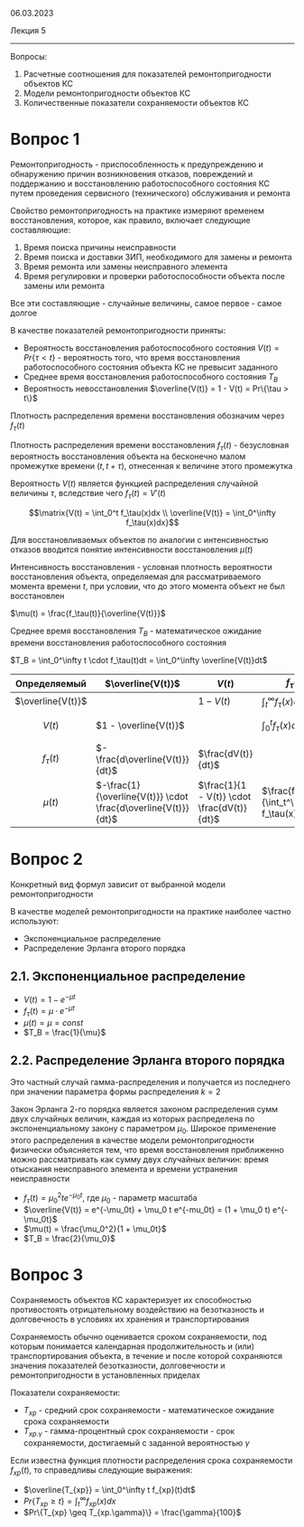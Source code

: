 06.03.2023

Лекция 5

---

Вопросы:
1. Расчетные соотношения для показателей ремонтопригодности объектов КС
2. Модели ремонтопригодности объектов КС
3. Количественные показатели сохраняемости объектов КС

# Вопрос 1
Ремонтопригодность - приспособленность к предупреждению и обнаружению причин возникновения отказов, повреждений и поддержанию и восстановлению работоспособного состояния КС путем проведения сервисного (технического) обслуживания и ремонта

Свойство ремонтопригодность на практике измеряют временем восстановления, которое, как правило, включает следующие составляющие:
1. Время поиска причины неисправности
2. Время поиска и доставки ЗИП, необходимого для замены и ремонта
3. Время ремонта или замены неисправного элемента
4. Время регулировки и проверки работоспособности объекта после замены или ремонта

Все эти составляющие - случайные величины, самое первое - самое долгое

В качестве показателей ремонтопригодности приняты:
- Вероятность восстановления работоспособного состояния $V(t) = Pr\{\tau < t\}$ - вероятность того, что время восстановления работоспособного состояния объекта КС не превысит заданного
- Среднее время восстановления работоспособного состояния $T_В$
- Вероятность невосстановления $\overline{V(t)} = 1 - V(t) = Pr\{\tau > t\}$

Плотность распределения времени восстановления обозначим через $f_\tau(t)$

Плотность распределения времени восстановления $f_\tau(t)$ - безусловная вероятность восстановления объекта на бесконечно малом промежутке времени $(t, t + \tau)$, отнесенная к величине этого промежутка

Вероятность $V(t)$ является функцией распределения случайной величины $\tau$, вследствие чего $f_\tau(t) = V'(t)$

$$\matrix{V(t) = \int_0^t f_\tau(x)dx \\ \overline{V(t)} = \int_0^\infty f_\tau(x)dx}$$

Для восстановливаемых объектов по аналогии с интенсивностью отказов вводится понятие интенсивности восстановления $\mu(t)$

Интенсивность восстановления - условная плотность вероятности восстановления объекта, определяемая для рассматриваемого момента времени $t$, при условии, что до этого момента объект не был восстановлен

$\mu(t) = \frac{f_\tau(t)}{\overline{V(t)}}$

Среднее время восстановления $T_В$ - математическое ожидание времени восстановления работоспособного состояния

$T_В = \int_0^\infty t \cdot f_\tau(t)dt = \int_0^\infty \overline{V(t)}dt$

| Определяемый | $\overline{V(t)}$ | $V(t)$ | $f_\tau(t)$ | $\mu(t)$ |
|:-:|-|-|-|-|
| $\overline{V(t)}$ || $1 - V(t)$ | $\int_t^\infty f_\tau(x)dx$ | $e^{-\int_0^t \mu(x)dx}$ |
| $V(t)$ | $1 - \overline{V(t)}$ || $\int_0^t f_\tau(x)dx$ | $1 - e^{-\int_0^t \mu(x)dx}$|
| $f_\tau(t)$ | $-\frac{d\overline{V(t)}}{dt}$ | $\frac{dV(t)}{dt}$ || $\mu(t)e^{-\int_0^t \mu(x)dx}$ |
| $\mu(t)$ | $-\frac{1}{\overline{V(t)}} \cdot \frac{d\overline{V(t)}}{dt}$ | $\frac{1}{1 - V(t)} \cdot \frac{dV(t)}{dt}$ | $\frac{f_\tau(t)}{\int_t^\infty f_\tau(x)dx}$ ||

# Вопрос 2
Конкретный вид формул зависит от выбранной модели ремонтопригодности

В качестве моделей ремонтопригодности на практике наиболее частно используют:
- Экспоненциальное распределение
- Распределение Эрланга второго порядка

## 2.1. Экспоненциальное распределение
- $V(t) = 1 - e^{-\mu t}$
- $f_\tau(t) = \mu \cdot e^{-\mu t}$
- $\mu(t) = \mu = const$
- $T_В = \frac{1}{\mu}$

## 2.2. Распределение Эрланга второго порядка
Это частный случай гамма-распределения и получается из последнего при значении параметра формы распределения $k = 2$

Закон Эрланга 2-го порядка является законом распределения сумм двух случайных величин, каждая из которых распределена по экспоненциальному закону с параметром $\mu_0$. Широкое применение этого распределения в качестве модели ремонтопригодности физически объясняется тем, что время восстановления приближенно можно рассматривать как сумму двух случайных величин: время отыскания неисправного элемента и времени устранения неисправности

- $f_\tau(t) = \mu_0^2 t e^{-\mu_0t}$, где $\mu_0$ - параметр масштаба
- $\overline{V(t)} = e^{-\mu_0t} + \mu_0 t e^{-mu_0t} = (1 + \mu_0 t) e^{-\mu_0t}$
- $\mu(t) = \frac{\mu_0^2}{1 + \mu_0t}$
- $T_В = \frac{2}{\mu_0}$

# Вопрос 3
Сохраняемость объектов КС характеризует их способностью противостоять отрицательному воздействию на безотказность и долговечность в условиях их хранения и транспортирования

Сохраняемость обычно оценивается сроком сохраняемости, под которым понимается календарная продолжительность и (или) транспортирования объекта, в течение и после которой сохраняются значения показателей безотказности, долговечности и ремонтопригодности в установленных приделах

Показатели сохраняемости:
- $T_{хр}$ - средний срок сохраняемости - математическое ожидание срока сохраняемости
- $T_{хр. \gamma}$ - гамма-процентный срок сохраняемости - срок сохраняемости, достигаемый с заданной вероятностью $\gamma$

Если известна функция плотности распределения срока сохраняемости $f_{хр}(t)$, то справедливы следующие выражения:
- $\overline{T_{хр}} = \int_0^\infty t f_{хр}(t)dt$
- $Pr\{T_{хр} \geq t\} = \int_t^\infty f_{хр}(x)dx$
- $Pr\{T_{хр} \geq T_{хр.\gamma}\} = \frac{\gamma}{100}$
